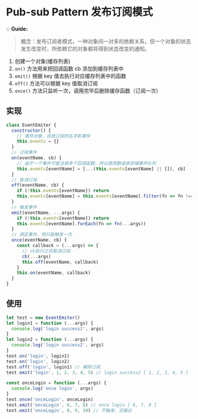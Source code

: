 # Pub-sub Pattern 发布订阅模式

💡 **Guide:**

> 概念：发布订阅者模式，一种对象间一对多的依赖关系，但一个对象的状态发生改变时，所依赖它的对象都将得到状态改变的通知。

1. 创建一个对象(缓存列表)
2. `on()` 方法用来把回调函数 cb 添加到缓存列表中
3. `emit()` 根据 key 值去执行对应缓存列表中的函数
4. `off()` 方法可以根据 key 值取消订阅
5. `once()` 方法只监听一次，调用完毕后删除缓存函数（订阅一次）

## 实现

```js
class EventEmiter {
  constructor() {
    // 事件对象，存放订阅的名字和事件
    this.events = {}
  }
  // 订阅事件
  on(eventName, cb) {
    // 由于一个事件可能注册多个回调函数，所以使用数组来存储事件队列
    this.events[eventName] = [...(this.events[eventName] || []), cb]
  }
  // 取消订阅
  off(eventName, cb) {
    if (!this.events[eventName]) return
    this.events[eventName] = this.events[eventName].filter(fn => fn !== cb)
  }
  // 触发事件
  emit(eventName, ...args) {
    if (!this.events[eventName]) return
    this.events[eventName].forEach(fn => fn(...args))
  }
  // 绑定事件，但只能触发一次
  once(eventName, cb) {
    const callback = (...args) => {
      // cb执行之后取消订阅
      cb(...args)
      this.off(eventName, callback)
    }
    this.on(eventName, callback)
  }
}
```

## 使用

```js
let test = new EventEmiter()
let login1 = function (...args) {
  console.log('login success1', args)
}
let login2 = function (...args) {
  console.log('login success2', args)
}
test.on('login', login1)
test.on('login', login2)
test.off('login', login1) // 解除订阅
test.emit('login', 1, 2, 3, 4, 5) // login success2 [ 1, 2, 3, 4, 5 ]

const onceLogin = function (...args) {
  console.log('once login', args)
}
test.once('onceLogin', onceLogin)
test.emit('onceLogin', 6, 7, 8) // once login [ 6, 7, 8 ]
test.emit('onceLogin', 8, 9, 10) // 不触发，无输出
```
